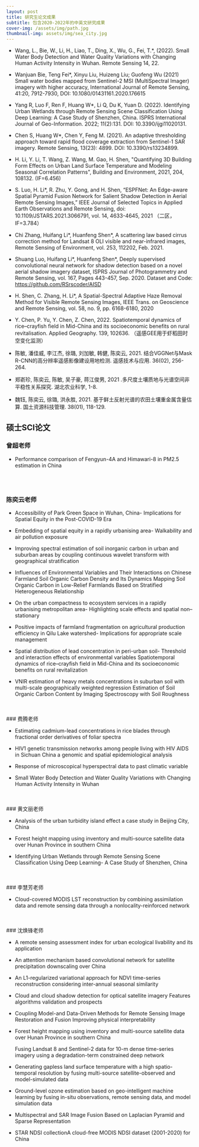 ```yaml
---
layout: post
title: 研究生论文成果
subtitle: 包含2020-2022年的中英文研究成果
cover-img: /assets/img/path.jpg
thumbnail-img: assets/img/sea_city.jpg
---
```


- Wang, L., Bie, W., Li, H., Liao, T., Ding, X., Wu, G., Fei, T.*, (2022). Small Water Body Detection and Water Quality Variations with Changing Human Activity Intensity in Wuhan. Remote Sensing 14, 22.

  

- Wanjuan Bie, Teng Fei*, Xinyu Liu, Huizeng Liu; Guofeng Wu (2021) Small water bodies mapped from Sentinel-2 MSI (MultiSpectral Imager) imagery with higher accuracy, International Journal of Remote Sensing, 41:20, 7912-7930, DOI: 10.1080/01431161.2020.176615

  

- Yang R, Luo F, Ren F, Huang W*, Li Q, Du K, Yuan D. (2022). Identifying Urban Wetlands through Remote Sensing Scene Classification Using Deep Learning: A Case Study of Shenzhen, China. ISPRS International Journal of Geo-Information. 2022; 11(2):131. DOI: 10.3390/ijgi11020131.

  

- Chen S, Huang W*, Chen Y, Feng M. (2021). An adaptive thresholding approach toward rapid flood coverage extraction from Sentinel-1 SAR imagery. Remote Sensing, 13(23): 4899. DOI: 10.3390/rs13234899.

  

- H. Li, Y. Li, T. Wang, Z. Wang, M. Gao, H. Shen, "Quantifying 3D Building Form Effects on Urban Land Surface Temperature and Modeling Seasonal Correlation Patterns", Building and Environment, 2021, 204, 108132. (IF=6.456)

  

- S. Luo, H. Li*, R. Zhu, Y. Gong, and H. Shen, “ESPFNet: An Edge-aware Spatial Pyramid Fusion Network for Salient Shadow Detection in Aerial Remote Sensing Images,” IEEE Journal of Selected Topics in Applied Earth Observations and Remote Sensing, doi: 10.1109/JSTARS.2021.3066791, vol. 14, 4633-4645, 2021 （二区，IF=3.784）

  

- Chi Zhang, Huifang Li*, Huanfeng Shen*, A scattering law based cirrus correction method for Landsat 8 OLI visible and near-infrared images, Remote Sensing of Environment, vol. 253, 112202, Feb. 2021.

  

- Shuang Luo, Huifang Li*, Huanfeng Shen*, Deeply supervised convolutional neural network for shadow detection based on a novel aerial shadow imagery dataset, ISPRS Journal of Photogrammetry and Remote Sensing, vol. 167, Pages 443-457, Sep. 2020. Dataset and Code: https://github.com/RSrscoder/AISD 

  

- H. Shen, C. Zhang, H. Li*, A Spatial-Spectral Adaptive Haze Removal Method for Visible Remote Sensing Images, IEEE Trans. on Geoscience and Remote Sensing, vol. 58, no. 9, pp. 6168-6180, 2020

  

- Y. Chen, P. Yu, Y. Chen, Z. Chen, 2022. Spatiotemporal dynamics of rice–crayfish field in Mid-China and its socioeconomic benefits on rural revitalisation. Applied Geography. 139, 102636.  （遥感GEE用于虾稻田时空变化监测）

  

- 陈敏, 潘佳威, 李江杰, 徐璐, 刘加敏, 韩健, 陈奕云, 2021. 结合VGGNet与Mask R-CNN的高分辨率遥感影像建设用地检测. 遥感技术与应用. 36(02), 256-264.

  

- 郑嵛珍, 陈奕云, 陈敏, 吴子豪, 蒋江俊男, 2021 .多尺度土壤质地与光谱空间非平稳性关系探究. 湖北农业科学, 1-8.

  

- 魏钰, 陈奕云, 徐璐, 洪永胜, 2021. 基于鲜土反射光谱的农田土壤重金属含量估算. 国土资源科技管理. 38(01), 118-129.



## 硕士SCI论文  
<p></p>



### 曾超老师

- Performance  comparison of Fengyun-4A and Himawari-8 in PM2.5 estimation in China







<br>
<br>

### 陈奕云老师	

- Accessibility of Park Green Space in Wuhan, China- Implications for Spatial Equity in the Post-COVID-19 Era

   

- Embedding of spatial equity in a rapidly urbanising area- Walkability and air pollution exposure

   

- Improving spectral estimation of soil inorganic carbon in urban and suburban areas by coupling continuous wavelet transform with geographical stratification

  

- Influences of Environmental Variables and Their Interactions on Chinese Farmland Soil Organic Carbon Density and Its Dynamics Mapping Soil Organic Carbon in Low-Relief Farmlands Based on Stratified Heterogeneous Relationship

   

- On the urban compactness to ecosystem services in a rapidly urbanising metropolitan area- Highlighting scale effects and spatial non–stationary

  

- Positive impacts of farmland fragmentation on agricultural production efficiency in Qilu Lake watershed- Implications for appropriate scale management

  

- Spatial distribution of lead concentration in peri-urban soil- Threshold and interaction effects of environmental variables
   Spatiotemporal dynamics of rice–crayfish field in Mid-China and its socioeconomic benefits on rural revitalization

   

- VNIR estimation of heavy metals concentrations in suburban soil with multi-scale geographically weighted regression
   Estimation of Soil Organic Carbon Content by Imaging Spectroscopy with Soil Roughness








<br>
<br>
### 费腾老师	

- Estimating cadmium-lead concentrations in rice blades through fractional order derivatives of foliar spectra

   

- HIV1 genetic transmission networks among people living with HIV AIDS in Sichuan China a genomic and spatial epidemiological analysis

   

- Response of microscopical hyperspectral data to past climatic variable

  

- Small Water Body Detection and Water Quality Variations with Changing Human Activity Intensity in Wuhan








<br>
<br>
### 黄文丽老师	

- Analysis of the urban turbidity island effect a case study in Beijing City, China

  

- Forest height mapping using inventory and multi-source satellite data over Hunan Province in southern China

  

- Identifying Urban Wetlands through Remote Sensing Scene Classification Using Deep Learning- A Case Study of Shenzhen, China







<br>
<br>
### 李慧芳老师	

- Cloud-covered MODIS LST reconstruction by combining assimilation data and remote sensing data through a nonlocality-reinforced network






<br>
<br>
### 沈焕锋老师

- A remote sensing assessment index for urban ecological livability and its application

  

- An attention mechanism based convolutional network for satellite precipitation downscaling over China

  

- An L1-regularized variational approach for NDVI time-series reconstruction considering inter-annual seasonal similarity

  

- Cloud and cloud shadow detection for optical satellite imagery  Features algorithms  validation and prospects

  

- Coupling Model-and Data-Driven Methods for Remote Sensing Image Restoration and Fusion Improving physical interpretability

  

- Forest height mapping using inventory and multi-source satellite data over Hunan Province in southern China

   

   Fusing Landsat 8 and Sentinel-2 data for 10-m dense time-series imagery using a degradation-term constrained deep network

   

- Generating gapless land surface temperature with a high spatio-temporal resolution by fusing multi-source satellite-observed and model-simulated data

  

- Ground-level ozone estimation based on geo-intelligent machine learning by fusing in-situ observations, remote sensing data, and model simulation data

  

- Multispectral and SAR Image Fusion Based on Laplacian Pyramid and Sparse Representation

  

- STAR NDSI collectionA cloud-free MODIS NDSI dataset (2001-2020) for China